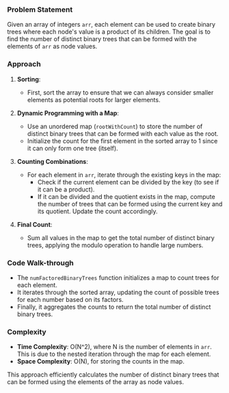 ### Problem Statement
Given an array of integers `arr`, each element can be used to create binary trees where each node's value is a product of its children. The goal is to find the number of distinct binary trees that can be formed with the elements of `arr` as node values.

### Approach
1. **Sorting**:
   - First, sort the array to ensure that we can always consider smaller elements as potential roots for larger elements.

2. **Dynamic Programming with a Map**:
   - Use an unordered map (`rootWithCount`) to store the number of distinct binary trees that can be formed with each value as the root.
   - Initialize the count for the first element in the sorted array to 1 since it can only form one tree (itself).

3. **Counting Combinations**:
   - For each element in `arr`, iterate through the existing keys in the map:
     - Check if the current element can be divided by the key (to see if it can be a product).
     - If it can be divided and the quotient exists in the map, compute the number of trees that can be formed using the current key and its quotient. Update the count accordingly.

4. **Final Count**:
   - Sum all values in the map to get the total number of distinct binary trees, applying the modulo operation to handle large numbers.

### Code Walk-through
- The `numFactoredBinaryTrees` function initializes a map to count trees for each element.
- It iterates through the sorted array, updating the count of possible trees for each number based on its factors.
- Finally, it aggregates the counts to return the total number of distinct binary trees.

### Complexity
- **Time Complexity**: O(N^2), where N is the number of elements in `arr`. This is due to the nested iteration through the map for each element.
- **Space Complexity**: O(N), for storing the counts in the map.

This approach efficiently calculates the number of distinct binary trees that can be formed using the elements of the array as node values.
